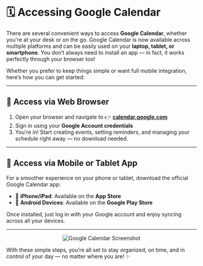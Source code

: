 # 🗓️ Accessing Google Calendar

There are several convenient ways to access **Google Calendar**, whether you're at your desk or on the go. Google Calendar is now available across multiple platforms and can be easily used on your **laptop, tablet, or smartphone**. You don’t always need to install an app — in fact, it works perfectly through your browser too!

Whether you prefer to keep things simple or want full mobile integration, here’s how you can get started:

---

## 🔹 Access via Web Browser

1. Open your browser and navigate to 👉 [**calendar.google.com**](https://calendar.google.com)
2. Sign in using your **Google Account credentials**
3. You’re in! Start creating events, setting reminders, and managing your schedule right away — no download needed.

---

## 🔹 Access via Mobile or Tablet App

For a smoother experience on your phone or tablet, download the official Google Calendar app:

- 📱 **iPhone/iPad**: Available on the **App Store**
- 🤖 **Android Devices**: Available on the **Google Play Store**

Once installed, just log in with your Google account and enjoy syncing across all your devices.

---

<p align="center">
  <img src="/IMAGES/Screenshot 2025-03-27 at 10.57.20 AM.png" alt="Google Calendar Screenshot">
</p>

With these simple steps, you’re all set to stay organized, on time, and in control of your day — no matter where you are! ✨




